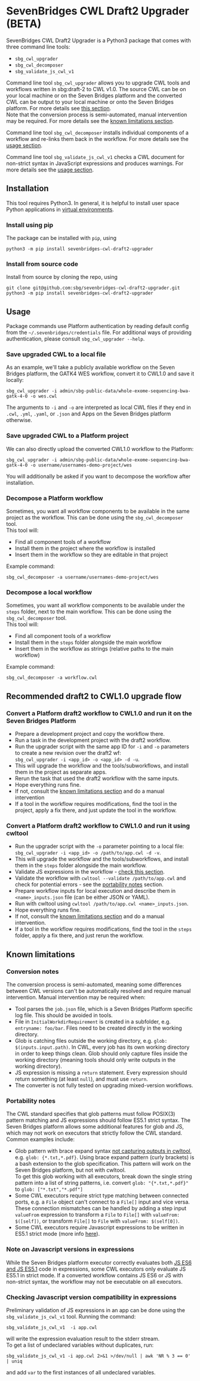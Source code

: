 # SevenBridges CWL Draft2 Upgrader (BETA)

SevenBridges CWL Draft2 Upgrader is a Python3 package that comes with three command line tools:
- `sbg_cwl_upgrader`
- `sbg_cwl_decomposer`
- `sbg_validate_js_cwl_v1`

Command line tool `sbg_cwl_upgrader` allows you to upgrade CWL 
tools and workflows written in sbg:draft-2 to CWL v1.0. The source CWL can be on your local machine or on the Seven Bridges platform and the
converted CWL can be output to your local machine or onto the Seven Bridges platform. For more details see [this section](#recommended-draft2-to-cwl10-upgrade-flow).  
Note that the conversion process is semi-automated, manual intervention may be required. For more details see the [known limitations section](#known-limitations).

Command line tool `sbg_cwl_decomposer` installs individual components of a workflow and re-links them back in the workflow. For more details see the [usage section](#decompose-a-platform-workflow).

Command line tool `sbg_validate_js_cwl_v1` checks a CWL document for non-strict syntax in JavaScript expressions and produces warnings. For more details see the [usage section](#checking-javascript-version-compatibility-in-expressions).

## Installation

This tool requires Python3. In general, it is helpful to install user space
Python applications in [virtual environments][venv].

### Install using pip 

[venv]: https://packaging.python.org/guides/installing-using-pip-and-virtualenv/

The package can be installed with `pip`, using

```
python3 -m pip install sevenbridges-cwl-draft2-upgrader
```

### Install from source code

Install from source by cloning the repo, using
```
git clone git@github.com:sbg/sevenbridges-cwl-draft2-upgrader.git
python3 -m pip install sevenbridges-cwl-draft2-upgrader
```

## Usage

Package commands use Platform authentication by reading default config from 
the `~/.sevenbridges/credentials` file.
For additional ways of providing authentication, please consult `sbg_cwl_upgrader --help`.

### Save upgraded CWL to a local file
As an example, we'll take a publicly available workflow on the Seven Bridges platform, the
GATK4 WES workflow, convert it to CWL1.0 and save it locally:
```
sbg_cwl_upgrader -i admin/sbg-public-data/whole-exome-sequencing-bwa-gatk-4-0 -o wes.cwl
```

The arguments to `-i` and `-o` are interpreted as local CWL files if they end
in `.cwl`, `.yml`, `.yaml`, or `.json` and Apps on the Seven Bridges platform otherwise.

### Save upgraded CWL to a Platform project
We can also directly upload the converted CWL1.0 workflow to the Platform:
```
sbg_cwl_upgrader -i admin/sbg-public-data/whole-exome-sequencing-bwa-gatk-4-0 -o username/usernames-demo-project/wes
```
You will additionally be asked if you want to decompose the workflow after installation. 

### Decompose a Platform workflow
Sometimes, you want all workflow components to be available in the same project as the workflow. This can be done using the `sbg_cwl_decomposer` tool.  
This tool will:
- Find all component tools of a workflow
- Install them in the project where the workflow is installed
- Insert them in the workflow so they are editable in that project

Example command:
```
sbg_cwl_decomposer -a username/usernames-demo-project/wes
```

### Decompose a local workflow
Sometimes, you want all workflow components to be available under the `steps` folder, next to the main workflow. This can be done using the `sbg_cwl_decomposer` tool.  
This tool will:
- Find all component tools of a workflow
- Install them in the `steps` folder alongside the main workflow
- Insert them in the workflow as strings (relative paths to the main workflow)

Example command:
```
sbg_cwl_decomposer -a workflow.cwl
```

## Recommended draft2 to CWL1.0 upgrade flow

### Convert a Platform draft2 workflow to CWL1.0 and run it on the Seven Bridges Platform

- Prepare a development project and copy the workflow there.
- Run a task in the development project with the draft2 workflow.
- Run the upgrader script with the same app ID for `-i` and `-o` parameters to create a new revision over the draft2 wf:  
`sbg_cwl_upgrader -i <app_id> -o <app_id> -d -u`.
- This will upgrade the workflow and the tools/subworkflows, and install them in the project as separate apps.
- Rerun the task that used the draft2 workflow with the same inputs.
- Hope everything runs fine.
- If not, consult the [known limitations section](#known-limitations) and do a manual intervention
- If a tool in the workflow requires modifications, find the tool in the project, apply a fix there, and just update the tool in the workflow.

### Convert a Platform draft2 workflow to CWL1.0 and run it using cwltool

- Run the upgrader script with the `-o` parameter pointing to a local file:  
`sbg_cwl_upgrader -i <app_id> -o /path/to/app.cwl -d -v`.
- This will upgrade the workflow and the tools/subworkflows, and install them in the `steps` folder alongside the main workflow.
- Validate JS expressions in the workflow - [check this section](#checking-javascript-version-compatibility-in-expressions).
- Validate the workflow with `cwltool --validate /path/to/app.cwl` and check for potential errors - see the [portability notes](#portability-notes) section.
- Prepare workflow inputs for local execution and describe them in `<name>_inputs.json` file (can be either JSON or YAML).
- Run with cwltool using `cwltool /path/to/app.cwl <name>_inputs.json`.
- Hope everything runs fine.
- If not, consult the [known limitations section](#known-limitations) and do a manual intervention.
- If a tool in the workflow requires modifications, find the tool in the `steps` folder, apply a fix there, and just rerun the workflow.


## Known limitations

### Conversion notes
The conversion process is semi-automated, meaning some differences between CWL versions can't be automatically resolved and require manual intervention.
Manual intervention may be required when:
- Tool parses the `job.json` file, which is a Seven Bridges Platform specific log file. This should be avoided in tools.
- File in `InitialWorkdirRequirement` is created in a subfolder, e.g. `entryname: foo/bar`. Files need to be created directly in the working directory.
- Glob is catching files outside the working directory, e.g. `glob: $(inputs.input.path)`. In CWL, every job has its own working directory in order to keep things clean. Glob should only capture files inside the working directory (meaning tools should only write outputs in the working directory).
- JS expression is missing a `return` statement. Every expression should return something (at least `null`), and must use `return`.
- The converter is not fully tested on upgrading mixed-version workflows. 

### Portability notes
The CWL standard specifies that glob patterns must follow POSIX(3) pattern matching and JS expressions should follow ES5.1 strict syntax. The Seven Bridges platform allows some additional features for glob and JS, which may not work on executors that strictly follow the CWL standard. Common examples include:  
- Glob pattern with brace expand syntax [not capturing outputs in cwltool](https://github.com/common-workflow-language/cwltool/issues/870), e.g. `glob: {*.txt,*.pdf}`. Using brace expand pattern (curly brackets) is a bash extension to the glob specification. This pattern will work on the Seven Bridges platform, but not with cwltool.  
To get this glob working with all executors, break down the single string pattern into a list of string patterns, i.e. convert `glob: "{*.txt,*.pdf}"` to `glob: ["*.txt","*.pdf"]`
- Some CWL executors require strict type matching between connected ports, e.g. a `File` object can't connect to a `File[]` input and vice versa.  
These connection mismatches can be handled by adding a step input `valueFrom` expression to transform a `File` to `File[]` with `valueFrom: $([self])`, or transform `File[]` to `File` with `valueFrom: $(self[0])`.
- Some CWL executors require Javascript expressions to be written in ES5.1 strict mode (more info [here](#note-on-javascript-versions-in-expressions)).

### Note on Javascript versions in expressions

While the Seven Bridges platform executor correctly evaluates both [JS ES6 and JS ES5.1][js-ver]
code in expressions, some CWL executors only evaluate JS ES5.1 in strict mode. If a converted 
workflow contains JS ES6 or JS with non-strict syntax, the workflow may not be executable on all executors.  

[js-ver]: https://www.w3schools.com/js/js_versions.asp  

### Checking Javascript version compatibility in expressions

Preliminary validation of JS expressions in an app can be done using the `sbg_validate_js_cwl_v1` tool. Running the command:  
```
sbg_validate_js_cwl_v1  -i app.cwl
```
will write the expression evaluation result to the stderr stream.  
To get a list of undeclared variables without duplicates, run:
```
sbg_validate_js_cwl_v1 -i app.cwl 2>&1 >/dev/null | awk 'NR % 3 == 0' | uniq
```
and add `var` to the first instances of all undeclared variables.
